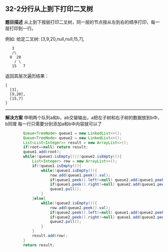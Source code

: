 ## 32-2分行从上到下打印二叉树
**题目描述**
从上到下按层打印二叉树，同一层的节点按从左到右的顺序打印，每一层打印到一行。

 

例如:
给定二叉树: [3,9,20,null,null,15,7],

	   3
	   /\ 
	  9  20
	    / \ 
	   15   7
返回其层次遍历结果：

	[
	  [3],
	  [9,20],
	  [15,7]
	]




---
**解决方案**
申明两个队列a和b，ab交替输出，a把左子树和右子树的数据放到b中，b同理
每一行只需要分别添加a和b中内容就可以了
```java
        Queue<TreeNode> queue1 = new LinkedList<>();
        Queue<TreeNode> queue2 = new LinkedList<>();
        List<List<Integer>> result = new ArrayList<>();
        if(root==null) return result;
        queue1.add(root);
        while(!queue1.isEmpty()||!queue2.isEmpty()){
            List<Integer> row = new ArrayList<>();
            if(!queue1.isEmpty()){
                while(!queue1.isEmpty()){
                    row.add(queue1.peek().val);
                    if(queue1.peek().left!=null) queue2.add(queue1.peek().left);
                    if(queue1.peek().right!=null) queue2.add(queue1.peek().right);
                    queue1.poll();
                }
            }else{
                while(!queue2.isEmpty()){
                    row.add(queue2.peek().val);
                    if(queue2.peek().left!=null) queue1.add(queue2.peek().left);
                    if(queue2.peek().right!=null) queue1.add(queue2.peek().right);
                    queue2.poll();
                }
            }
            result.add(row);
        }
        return result;
```
